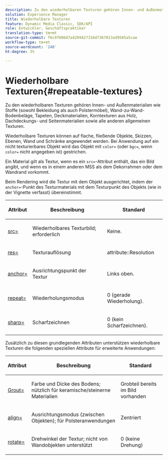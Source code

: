 ```yaml
---
description: Zu den wiederholbaren Texturen gehören Innen- und Außenmaterialien wie Stoffe (sowohl Bekleidung als auch Polstermöbel), Wand-zu-Wand-Bodenbeläge, Tapeten, Deckmaterialien, Korntexturen aus Holz, Dachdeckungs- und Seitenmaterialien sowie alle anderen allgemeinen Texturen.
solution: Experience Manager
title: Wiederholbare Texturen
feature: Dynamic Media Classic, SDK/API
role: Entwickler, Geschäftspraktiker
translation-type: tm+mt
source-git-commit: f6c97606d7a4209427316d7367013ad9585a5cae
workflow-type: tm+mt
source-wordcount: '248'
ht-degree: 3%

---
```



# Wiederholbare Texturen{#repeatable-textures}

Zu den wiederholbaren Texturen gehören Innen- und Außenmaterialien wie Stoffe (sowohl Bekleidung als auch Polstermöbel), Wand-zu-Wand-Bodenbeläge, Tapeten, Deckmaterialien, Korntexturen aus Holz, Dachdeckungs- und Seitenmaterialien sowie alle anderen allgemeinen Texturen.

Wiederholbare Texturen können auf flache, fließende Objekte, Skizzen, Ebenen, Wand und Schränke angewendet werden. Bei Anwendung auf ein nicht texturierbares Objekt wird das Objekt mit `color=` (oder `bgc=`, wenn `color=` nicht angegeben ist) gestrichen.

Ein Material gilt als Textur, wenn es ein `src=`-Attribut enthält, das ein Bild angibt, und wenn es in einem anderen MSS als dem Dekorrahmen oder dem Wandrand vorkommt.

Beim Rendering wird die Textur mit dem Objekt ausgerichtet, indem der `anchor=`-Punkt des Texturmaterials mit dem Texturpunkt des Objekts (wie in der Vignette verfasst) übereinstimmt.

<table id="table_992A6E93E4274B598A236F8F728F017A"> 
 <thead> 
  <tr> 
   <th colname="col1" class="entry"> <p>Attribut </p> </th> 
   <th colname="col2" class="entry"> <p>Beschreibung </p> </th> 
   <th colname="col3" class="entry"> <p>Standard </p> </th> 
  </tr> 
 </thead>
 <tbody> 
  <tr> 
   <td colname="col1"> <p> <a href="../../../../../../ir-api/http-protocol/image-rendering-api-ref/c-ir-http-protocol-ref/c-ir-http-protocol-command-reference/r-ir-src.md#reference-62c98abad22149d68d405ed6aaff8272" type="reference" format="dita" scope="local"> <span class="codeph"> src=  </span> </a> </p> </td> 
   <td colname="col2"> <p>Wiederholbares Texturbild; erforderlich </p> </td> 
   <td colname="col3"> <p>Keine. </p> </td> 
  </tr> 
  <tr> 
   <td colname="col1"> <p> <a href="../../../../../../ir-api/http-protocol/image-rendering-api-ref/c-ir-http-protocol-ref/c-ir-http-protocol-command-reference/r-ir-res.md#reference-0ad9de8887144c83a6db97b4994f7c04" type="reference" format="dita" scope="local"> <span class="codeph"> res=  </span> </a> </p> </td> 
   <td colname="col2"> <p>Texturauflösung </p> </td> 
   <td colname="col3"> <span class="codeph"> attribute::Resolution  </span> </td> 
  </tr> 
  <tr> 
   <td colname="col1"> <p> <a href="../../../../../../ir-api/http-protocol/image-rendering-api-ref/c-ir-http-protocol-ref/c-ir-http-protocol-command-reference/r-ir-http-anchor.md#reference-d53923d785c9442997dc7f2199524c26" type="reference" format="dita" scope="local"> <span class="codeph"> anchor=  </span> </a> </p> </td> 
   <td colname="col2"> <p>Ausrichtungspunkt der Textur </p> </td> 
   <td colname="col3"> <p>Links oben. </p> </td> 
  </tr> 
  <tr> 
   <td colname="col1"> <p> <a href="../../../../../../ir-api/http-protocol/image-rendering-api-ref/c-ir-http-protocol-ref/c-ir-http-protocol-command-reference/r-ir-http-repeat.md#reference-37749da8233f42599ecf4731055fb7d8" type="reference" format="dita" scope="local"> <span class="codeph"> repeat=  </span> </a> </p> </td> 
   <td colname="col2"> <p>Wiederholungsmodus </p> </td> 
   <td colname="col3"> <p>0 (gerade Wiederholung). </p> </td> 
  </tr> 
  <tr> 
   <td colname="col1"> <p> <a href="../../../../../../ir-api/http-protocol/image-rendering-api-ref/c-ir-http-protocol-ref/c-ir-http-protocol-command-reference/r-ir-http-sharp.md#reference-acdd87f6b5de4e3a85e5d3c03022a35a" type="reference" format="dita" scope="local"> <span class="codeph"> sharp=  </span> </a> </p> </td> 
   <td colname="col2"> <p>Scharfzeichnen </p> </td> 
   <td colname="col3"> <p>0 (kein Scharfzeichnen). </p> </td> 
  </tr> 
 </tbody> 
</table>

Zusätzlich zu diesen grundlegenden Attributen unterstützen wiederholbare Texturen die folgenden speziellen Attribute für erweiterte Anwendungen:

<table id="table_A97365804CB143DEB31F26A65DA3CE04"> 
 <thead> 
  <tr> 
   <th colname="col1" class="entry"> <p>Attribut </p> </th> 
   <th colname="col2" class="entry"> <p>Beschreibung </p> </th> 
   <th colname="col3" class="entry"> <p>Standard </p> </th> 
  </tr> 
 </thead>
 <tbody> 
  <tr> 
   <td colname="col1"> <p> <a href="../../../../../../ir-api/http-protocol/image-rendering-api-ref/c-ir-http-protocol-ref/c-ir-http-protocol-command-reference/r-ir-grout.md#reference-73651cbbbc344adba2626ef950d3672a" type="reference" format="dita" scope="local"> <span class="codeph"> Grout=  </span> </a> </p> </td> 
   <td colname="col2"> <p>Farbe und Dicke des Bodens; nützlich für keramische/steinerne Materialien </p> </td> 
   <td colname="col3"> <p>Grobteil bereits im Bild vorhanden </p> </td> 
  </tr> 
  <tr> 
   <td colname="col1"> <p> <a href="../../../../../../ir-api/http-protocol/image-rendering-api-ref/c-ir-http-protocol-ref/c-ir-http-protocol-command-reference/r-ir-align.md#reference-4d63baa522ce42f9b15167ba34c5c6a7" type="reference" format="dita" scope="local"> <span class="codeph"> align=  </span> </a> </p> </td> 
   <td colname="col2"> <p>Ausrichtungsmodus (zwischen Objekten); für Polsteranwendungen </p> </td> 
   <td colname="col3"> <p>Zentriert </p> </td> 
  </tr> 
  <tr> 
   <td colname="col1"> <p> <a href="../../../../../../ir-api/http-protocol/image-rendering-api-ref/c-ir-http-protocol-ref/c-ir-http-protocol-command-reference/r-ir-rotate.md#reference-3745d74a913e4065b7ac009fb4fd9e3c" type="reference" format="dita" scope="local"> <span class="codeph"> rotate= </span> </a> </p> </td> 
   <td colname="col2"> <p>Drehwinkel der Textur; nicht von Wandobjekten unterstützt </p> </td> 
   <td colname="col3"> <p>0 (keine Drehung) </p> </td> 
  </tr> 
 </tbody> 
</table>

